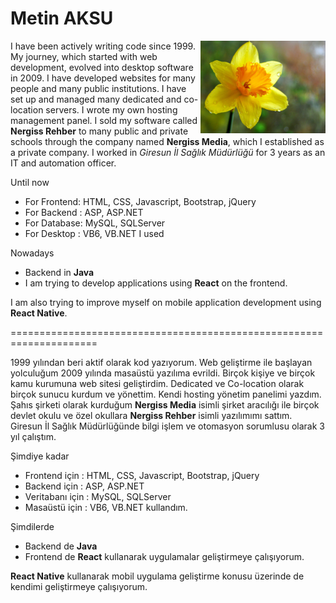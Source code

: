 # Metin AKSU

<img src="nergiss.jpg" width="200" align="right">

I have been actively writing code since 1999. My journey, which started with web development, evolved into desktop software in 2009. I have developed websites for many people and many public institutions. I have set up and managed many dedicated and co-location servers. I wrote my own hosting management panel. I sold my software called **Nergiss Rehber** to many public and private schools through the company named **Nergiss Media**, which I established as a private company. I worked in *Giresun İl Sağlık Müdürlüğü* for 3 years as an IT and automation officer.

Until now
* For Frontend: HTML, CSS, Javascript, Bootstrap, jQuery
* For Backend : ASP, ASP.NET
* For Database: MySQL, SQLServer
* For Desktop : VB6, VB.NET
I used

Nowadays
* Backend in **Java**
* I am trying to develop applications using **React** on the frontend.

I am also trying to improve myself on mobile application development using **React Native**.

=====================================================================

1999 yılından beri aktif olarak kod yazıyorum. Web geliştirme ile başlayan yolculuğum 2009 yılında masaüstü yazılıma evrildi. Birçok kişiye ve birçok kamu kurumuna web sitesi geliştirdim. Dedicated ve Co-location olarak birçok sunucu kurdum ve yönettim. Kendi hosting yönetim panelimi yazdım. Şahıs şirketi olarak kurduğum **Nergiss Media** isimli şirket aracılığı ile birçok devlet okulu ve özel okullara **Nergiss Rehber** isimli yazılımımı sattım. Giresun İl Sağlık Müdürlüğünde bilgi işlem ve otomasyon sorumlusu olarak 3 yıl çalıştım.

Şimdiye kadar
* Frontend için : HTML, CSS, Javascript, Bootstrap, jQuery
* Backend için : ASP, ASP.NET 
* Veritabanı için : MySQL, SQLServer
* Masaüstü için : VB6, VB.NET
kullandım. 

Şimdilerde 
* Backend de **Java**
* Frontend de **React** kullanarak uygulamalar geliştirmeye çalışıyorum.

**React Native** kullanarak mobil uygulama geliştirme konusu üzerinde de kendimi geliştirmeye çalışıyorum.
